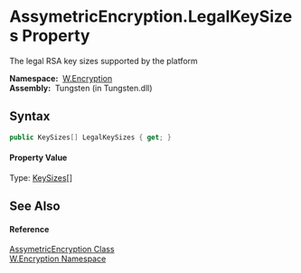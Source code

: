 AssymetricEncryption.LegalKeySizes Property
===========================================
   The legal RSA key sizes supported by the platform

  **Namespace:**  [W.Encryption][1]  
  **Assembly:**  Tungsten (in Tungsten.dll)

Syntax
------

```csharp
public KeySizes[] LegalKeySizes { get; }
```

#### Property Value
Type: [KeySizes][2][]

See Also
--------

#### Reference
[AssymetricEncryption Class][3]  
[W.Encryption Namespace][1]  

[1]: ../README.md
[2]: http://msdn.microsoft.com/en-us/library/s8hzw9a2
[3]: README.md